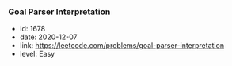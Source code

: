 ### Goal Parser Interpretation

* id: 1678
* date: 2020-12-07
* link: https://leetcode.com/problems/goal-parser-interpretation
* level: Easy
